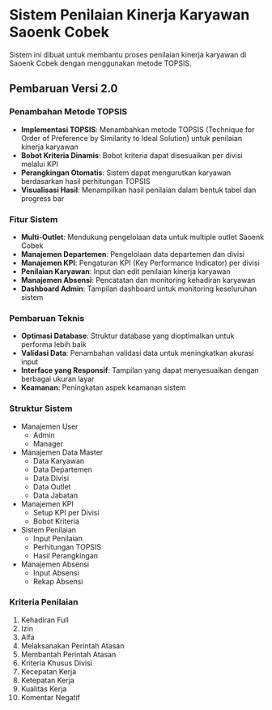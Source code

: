 # Sistem Penilaian Kinerja Karyawan Saoenk Cobek
Sistem ini dibuat untuk membantu proses penilaian kinerja karyawan di Saoenk Cobek dengan menggunakan metode TOPSIS.

## Pembaruan Versi 2.0

### Penambahan Metode TOPSIS
- **Implementasi TOPSIS**: Menambahkan metode TOPSIS (Technique for Order of Preference by Similarity to Ideal Solution) untuk penilaian kinerja karyawan
- **Bobot Kriteria Dinamis**: Bobot kriteria dapat disesuaikan per divisi melalui KPI
- **Perangkingan Otomatis**: Sistem dapat mengurutkan karyawan berdasarkan hasil perhitungan TOPSIS
- **Visualisasi Hasil**: Menampilkan hasil penilaian dalam bentuk tabel dan progress bar

### Fitur Sistem
- **Multi-Outlet**: Mendukung pengelolaan data untuk multiple outlet Saoenk Cobek
- **Manajemen Departemen**: Pengelolaan data departemen dan divisi
- **Manajemen KPI**: Pengaturan KPI (Key Performance Indicator) per divisi
- **Penilaian Karyawan**: Input dan edit penilaian kinerja karyawan
- **Manajemen Absensi**: Pencatatan dan monitoring kehadiran karyawan
- **Dashboard Admin**: Tampilan dashboard untuk monitoring keseluruhan sistem

### Pembaruan Teknis
- **Optimasi Database**: Struktur database yang dioptimalkan untuk performa lebih baik
- **Validasi Data**: Penambahan validasi data untuk meningkatkan akurasi input
- **Interface yang Responsif**: Tampilan yang dapat menyesuaikan dengan berbagai ukuran layar
- **Keamanan**: Peningkatan aspek keamanan sistem

### Struktur Sistem
- Manajemen User
  - Admin
  - Manager
- Manajemen Data Master
  - Data Karyawan
  - Data Departemen
  - Data Divisi
  - Data Outlet
  - Data Jabatan
- Manajemen KPI
  - Setup KPI per Divisi
  - Bobot Kriteria
- Sistem Penilaian
  - Input Penilaian
  - Perhitungan TOPSIS
  - Hasil Perangkingan
- Manajemen Absensi
  - Input Absensi
  - Rekap Absensi

### Kriteria Penilaian
1. Kehadiran Full
2. Izin
3. Alfa
4. Melaksanakan Perintah Atasan
5. Membantah Perintah Atasan
6. Kriteria Khusus Divisi
7. Kecepatan Kerja
8. Ketepatan Kerja
9. Kualitas Kerja
10. Komentar Negatif
